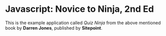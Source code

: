 # Javascript: Novice to Ninja, 2nd Ed

This is the example application called *Quiz Ninja* from the above mentioned book by **Darren Jones**, published by **Sitepoint**.
